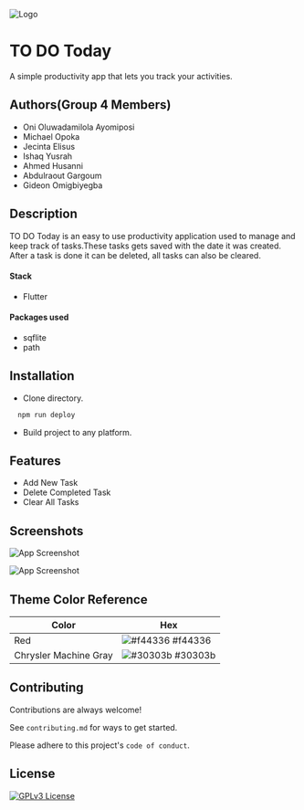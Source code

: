 
![Logo](https://github.com/RoDDy18/ToDoToday/blob/main/assets/todo.png?raw=true)


# TO DO Today

A simple productivity app that lets you track your activities.

## Authors(Group 4 Members)

- Oni Oluwadamilola Ayomiposi
- Michael Opoka
- Jecinta Elisus
- Ishaq Yusrah
- Ahmed Husanni
- Abdulraout Gargoum
- Gideon Omigbiyegba


## Description

TO DO Today is an easy to use productivity application used to manage and keep track of tasks.These tasks gets saved with the date it was created. After a task is done it can be deleted, all tasks can also be cleared.

#### Stack
- Flutter

#### Packages used 
- sqflite
- path
## Installation

- Clone directory.

```bash
  npm run deploy
```

- Build project to any platform.


## Features

- Add New Task
- Delete Completed Task
- Clear All Tasks


## Screenshots

![App Screenshot](https://github.com/RoDDy18/ToDoToday/blob/main/assets/TodoToday2.jpg?raw=true)

![App Screenshot](https://github.com/RoDDy18/ToDoToday/blob/main/assets/TodoToday1.jpg?raw=true)
## Theme Color Reference

| Color             | Hex                                                                |
| ----------------- | ------------------------------------------------------------------ |
| Red | ![#f44336](https://via.placeholder.com/10/f44336?text=+) #f44336 |
| Chrysler Machine Gray | ![#30303b](https://via.placeholder.com/10/30303b?text=+) #30303b |



## Contributing

Contributions are always welcome!

See `contributing.md` for ways to get started.

Please adhere to this project's `code of conduct`.


## License



[![GPLv3 License](https://img.shields.io/badge/License-GPL%20v3-yellow.svg)](https://opensource.org/licenses/)

